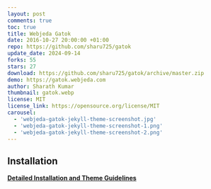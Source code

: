 ```yaml
---
layout: post
comments: true
toc: true
title: Webjeda Gatok
date: 2016-10-27 20:00:00 +01:00
repo: https://github.com/sharu725/gatok
update_date: 2024-09-14
forks: 55
stars: 27
download: https://github.com/sharu725/gatok/archive/master.zip
demo: https://gatok.webjeda.com
author: Sharath Kumar
thumbnail: gatok.webp
license: MIT
license_link: https://opensource.org/license/MIT
carousel:
  - 'webjeda-gatok-jekyll-theme-screenshot.jpg'
  - 'webjeda-gatok-jekyll-theme-screenshot-1.png'
  - 'webjeda-gatok-jekyll-theme-screenshot-2.png'
---
```


## Installation

[**Detailed Installation and Theme Guidelines**](https://gatok.webjeda.com/documentation/)
